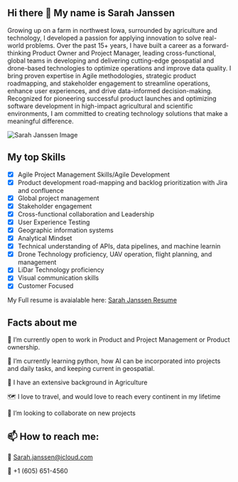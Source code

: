 ## Hi there 👋 My name is Sarah Janssen
Growing up on a farm in northwest Iowa, surrounded by agriculture and technology, I developed a passion for applying innovation to solve real-world problems. Over the past 15+ years, I have built a career as a forward-thinking Product Owner and Project Manager, leading cross-functional, global teams in developing and delivering cutting-edge geospatial and drone-based technologies to optimize operations and improve data quality. I bring proven expertise in Agile methodologies, strategic product roadmapping, and stakeholder engagement to streamline operations, enhance user experiences, and drive data-informed decision-making. Recognized for pioneering successful product launches and optimizing software development in high-impact agricultural and scientific environments, I am committed to creating technology solutions that make a meaningful difference.


![Sarah Janssen Image](https://github.com/user-attachments/assets/66920f81-dee4-4516-a5ed-2da481edbd44)

## My top Skills 
- [x] Agile Project Management Skills/Agile Development
- [x] Product development road-mapping and backlog prioritization with Jira and confluence
- [x] Global project management
- [x] Stakeholder engagement
- [x] Cross-functional collaboration and Leadership
- [x] User Experience Testing
- [x] Geographic information systems
- [x] Analytical Mindset
- [x] Technical understanding of APIs, data pipelines, and machine learnin
- [x] Drone Technology proficiency, UAV operation, flight planning, and management
- [x] LiDar Technology proficiency
- [x] Visual communication skills
- [x]  Customer Focused

My Full resume is avaialable here: [Sarah Janssen Resume](https://drive.google.com/file/d/15v9hEJpa0h4tf-w-AiFcTQeUZ7XlnltW/view?usp=sharing)

## Facts about me  
🔭 I’m currently open to work in Product and Project Management or Product ownership. 

🌱 I’m currently learning python, how AI can be incorporated into projects and daily tasks, and keeping current in geospatial. 

🌽 I have an extensive background in Agriculture 

🗺 I love to travel, and would love to reach every continent in my lifetime

👯 I’m looking to collaborate on new projects

## 📫 How to reach me: 

📧 Sarah.janssen@icloud.com

📱 +1 (605) 651-4560 
